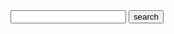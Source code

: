 <form action="search.html">
  <input id="searchTerm" type="text" name="search" />
  <input type="submit" value="search" />
</form>
<ul id="searchResults"></ul>
